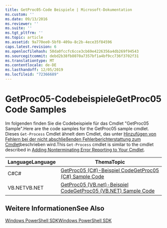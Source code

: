 ```yaml
---
title: GetProc05-Code Beispiele | Microsoft-Dokumentation
ms.custom: ''
ms.date: 09/13/2016
ms.reviewer: ''
ms.suite: ''
ms.tgt_pltfrm: ''
ms.topic: article
ms.assetid: 9a770ee0-5bf8-409a-8c2b-4ece35f84596
caps.latest.revision: 6
ms.openlocfilehash: 50da0fccfc6cce3cb69e4226356a4db269f94543
ms.sourcegitcommit: debd2b38fb8070a7357bf1a4bf9cc736f3702f31
ms.translationtype: MT
ms.contentlocale: de-DE
ms.lasthandoff: 12/05/2019
ms.locfileid: "72366689"
---
```

# <a name="getproc05-code-samples"></a><span data-ttu-id="379eb-102">GetProc05-Codebeispiele</span><span class="sxs-lookup"><span data-stu-id="379eb-102">GetProc05 Code Samples</span></span>

<span data-ttu-id="379eb-103">Im folgenden finden Sie die Codebeispiele für das Cmdlet "GetProc05 Sample".</span><span class="sxs-lookup"><span data-stu-id="379eb-103">Here are the code samples for the GetProc05 sample cmdlet.</span></span> <span data-ttu-id="379eb-104">Dieses `Get-Process` Cmdlet ähnelt dem Cmdlet, das unter [Hinzufügen von Fehlern bei der nicht abschließenden Fehlerberichterstattung zum Cmdlet](../cmdlet/adding-non-terminating-error-reporting-to-your-cmdlet.md)beschrieben wird.</span><span class="sxs-lookup"><span data-stu-id="379eb-104">This `Get-Process` cmdlet is similar to the cmdlet described in [Adding Nonterminating Error Reporting to Your Cmdlet](../cmdlet/adding-non-terminating-error-reporting-to-your-cmdlet.md).</span></span>

|<span data-ttu-id="379eb-105">Language</span><span class="sxs-lookup"><span data-stu-id="379eb-105">Language</span></span>|<span data-ttu-id="379eb-106">Thema</span><span class="sxs-lookup"><span data-stu-id="379eb-106">Topic</span></span>|
|--------------|-----------|
|<span data-ttu-id="379eb-107">C#</span><span class="sxs-lookup"><span data-stu-id="379eb-107">C#</span></span>|[<span data-ttu-id="379eb-108">GetProc05 (C#)-Beispiel Code</span><span class="sxs-lookup"><span data-stu-id="379eb-108">GetProc05 (C#) Sample Code</span></span>](./getproc05-csharp-sample-code.md)|
|<span data-ttu-id="379eb-109">VB.NET</span><span class="sxs-lookup"><span data-stu-id="379eb-109">VB.NET</span></span>|[<span data-ttu-id="379eb-110">GetProc05 (VB.net)-Beispiel Code</span><span class="sxs-lookup"><span data-stu-id="379eb-110">GetProc05 (VB.NET) Sample Code</span></span>](./getproc05-vb-net-sample-code.md)|

## <a name="see-also"></a><span data-ttu-id="379eb-111">Weitere Informationen</span><span class="sxs-lookup"><span data-stu-id="379eb-111">See Also</span></span>

[<span data-ttu-id="379eb-112">Windows PowerShell SDK</span><span class="sxs-lookup"><span data-stu-id="379eb-112">Windows PowerShell SDK</span></span>](../windows-powershell-reference.md)